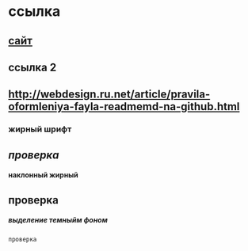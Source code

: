 # ссылка
[сайт](http://webdesign.ru.net/article/pravila-oformleniya-fayla-readmemd-na-github.html)
---
## ссылка 2
<http://webdesign.ru.net/article/pravila-oformleniya-fayla-readmemd-na-github.html>
---
### жирный шрифт
*проверка*
---
#### наклонный жирный 
**проверка**
---
##### выделение темныйм фоном
`проверка`
###### 
